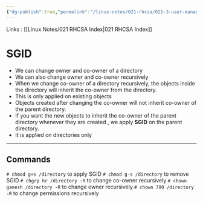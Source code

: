 ```yaml
---
{"dg-publish":true,"permalink":"/linux-notes/021-rhcsa/021-3-user-management/021-3-6-7-1-sgid/"}
---
```


Links : [[Linux Notes/021 RHCSA Index\|021 RHCSA Index]]

# SGID

- We can change owner and co-owner of a directory
- We can also change owner and co-owner recursively
- When we change co-owner of a directory recursively, the objects inside the directory will inherit the co-owner from the directory.
- This is only applied on existing objects 
- Objects created after changing the co-owner will not inherit co-owner of the parent directory.
- If you want the new objects to inherit the co-owner of the parent directory whenever they are created , we apply **SGID** on the parent directory.
- It is applied on directories only

<hr>

## Commands
`# chmod g+s /directory` to apply SGID
`# chmod g-s /directory` to remove SGID
`# chgrp hr /directory -R` to change co-owner recursively
`# chown ganesh /directory -R` to change owner recursively
`# chown 700 /directory -R` to change permissions recursively

<style> .container {font-family: sans-serif; text-align: center;} .button-wrapper button {z-index: 1;height: 40px; width: 100px; margin: 10px;padding: 5px;} .excalidraw .App-menu_top .buttonList { display: flex;} .excalidraw-wrapper { height: 800px; margin: 50px; position: relative;} :root[dir="ltr"] .excalidraw .layer-ui__wrapper .zen-mode-transition.App-menu_bottom--transition-left {transform: none;} </style><script src="https://cdn.jsdelivr.net/npm/react@17/umd/react.production.min.js"></script><script src="https://cdn.jsdelivr.net/npm/react-dom@17/umd/react-dom.production.min.js"></script><script type="text/javascript" src="https://cdn.jsdelivr.net/npm/@excalidraw/excalidraw@0/dist/excalidraw.production.min.js"></script><div id="021-3-5-7-1_SGID_2023-09-23_2203.14.excalidraw.md1"></div><script>(function(){const InitialData={"type":"excalidraw","version":2,"source":"https://github.com/zsviczian/obsidian-excalidraw-plugin/releases/tag/1.9.19","elements":[{"id":"Y5yLrZu2","type":"text","x":-163.8748779296875,"y":-207.8250274658203,"width":220.93978881835938,"height":25,"angle":0,"strokeColor":"#1e1e1e","backgroundColor":"transparent","fillStyle":"hachure","strokeWidth":1,"strokeStyle":"solid","roughness":1,"opacity":100,"groupIds":[],"frameId":null,"roundness":null,"seed":1557210856,"version":30,"versionNonce":1764687592,"isDeleted":false,"boundElements":null,"updated":1695486952295,"link":null,"locked":false,"text":"collaborative directory","rawText":"collaborative directory","fontSize":20,"fontFamily":1,"textAlign":"left","verticalAlign":"top","baseline":18,"containerId":null,"originalText":"collaborative directory","lineHeight":1.25},{"id":"km6FGDvj","type":"text","x":-167.0750732421875,"y":-163.42503356933594,"width":193.87985229492188,"height":25,"angle":6.278937452032008,"strokeColor":"#1e1e1e","backgroundColor":"transparent","fillStyle":"hachure","strokeWidth":1,"strokeStyle":"solid","roughness":1,"opacity":100,"groupIds":[],"frameId":null,"roundness":null,"seed":1722701032,"version":143,"versionNonce":574217112,"isDeleted":false,"boundElements":null,"updated":1695486950270,"link":null,"locked":false,"text":"/linux co-owner = hr","rawText":"/linux co-owner = hr","fontSize":20,"fontFamily":1,"textAlign":"left","verticalAlign":"top","baseline":18,"containerId":null,"originalText":"/linux co-owner = hr","lineHeight":1.25},{"id":"6CGzTrqm","type":"text","x":-59.875,"y":-116.62501525878906,"width":175.83987426757812,"height":25,"angle":0,"strokeColor":"#1e1e1e","backgroundColor":"transparent","fillStyle":"hachure","strokeWidth":1,"strokeStyle":"solid","roughness":1,"opacity":100,"groupIds":[],"frameId":null,"roundness":null,"seed":887986664,"version":87,"versionNonce":435795864,"isDeleted":false,"boundElements":null,"updated":1695486907207,"link":null,"locked":false,"text":"abc co-owner = hr","rawText":"abc co-owner = hr","fontSize":20,"fontFamily":1,"textAlign":"left","verticalAlign":"top","baseline":18,"containerId":null,"originalText":"abc co-owner = hr","lineHeight":1.25},{"id":"qCExBb2e","type":"text","x":-54.074951171875,"y":-68.82499694824219,"width":174.35986328125,"height":25,"angle":0,"strokeColor":"#1e1e1e","backgroundColor":"transparent","fillStyle":"hachure","strokeWidth":1,"strokeStyle":"solid","roughness":1,"opacity":100,"groupIds":[],"frameId":null,"roundness":null,"seed":872453608,"version":77,"versionNonce":1642003352,"isDeleted":false,"boundElements":null,"updated":1695486911139,"link":null,"locked":false,"text":"xyz co-owner = hr","rawText":"xyz co-owner = hr","fontSize":20,"fontFamily":1,"textAlign":"left","verticalAlign":"top","baseline":18,"containerId":null,"originalText":"xyz co-owner = hr","lineHeight":1.25},{"id":"PGtDbBnF","type":"text","x":-51.8748779296875,"y":-21.425003051757812,"width":175.5798797607422,"height":25,"angle":0,"strokeColor":"#1e1e1e","backgroundColor":"transparent","fillStyle":"hachure","strokeWidth":1,"strokeStyle":"solid","roughness":1,"opacity":100,"groupIds":[],"frameId":null,"roundness":null,"seed":1010668008,"version":94,"versionNonce":988595608,"isDeleted":false,"boundElements":null,"updated":1695486913087,"link":null,"locked":false,"text":"123 co-owner = hr","rawText":"123 co-owner = hr","fontSize":20,"fontFamily":1,"textAlign":"left","verticalAlign":"top","baseline":18,"containerId":null,"originalText":"123 co-owner = hr","lineHeight":1.25},{"id":"uvL5kmXugozgY3UzvKxij","type":"line","x":-132.6749267578125,"y":-131.02500915527344,"width":66.39990234375,"height":127.19998168945312,"angle":0,"strokeColor":"#1e1e1e","backgroundColor":"transparent","fillStyle":"hachure","strokeWidth":1,"strokeStyle":"solid","roughness":1,"opacity":100,"groupIds":[],"frameId":null,"roundness":{"type":2},"seed":677012712,"version":224,"versionNonce":111253400,"isDeleted":false,"boundElements":null,"updated":1695486988925,"link":null,"locked":false,"points":[[0,0],[3.9998779296875,115.99996948242188],[66.39990234375,127.19998168945312]],"lastCommittedPoint":null,"startBinding":null,"endBinding":null,"startArrowhead":null,"endArrowhead":null},{"id":"SU00KDEUxADbPcF4HUMl-","type":"line","x":-128.6749267578125,"y":-99.82502746582031,"width":52.7999267578125,"height":2.399993896484375,"angle":0,"strokeColor":"#1e1e1e","backgroundColor":"transparent","fillStyle":"hachure","strokeWidth":1,"strokeStyle":"solid","roughness":1,"opacity":100,"groupIds":[],"frameId":null,"roundness":{"type":2},"seed":1178947816,"version":33,"versionNonce":1070236824,"isDeleted":false,"boundElements":null,"updated":1695486994336,"link":null,"locked":false,"points":[[0,0],[52.7999267578125,-2.399993896484375]],"lastCommittedPoint":null,"startBinding":null,"endBinding":null,"startArrowhead":null,"endArrowhead":null},{"id":"YHW1dPyjiUlQXE0iWbCcq","type":"line","x":-131.875,"y":-54.22502136230469,"width":53.5999755859375,"height":0,"angle":0,"strokeColor":"#1e1e1e","backgroundColor":"transparent","fillStyle":"hachure","strokeWidth":1,"strokeStyle":"solid","roughness":1,"opacity":100,"groupIds":[],"frameId":null,"roundness":{"type":2},"seed":1648243096,"version":34,"versionNonce":1121705624,"isDeleted":false,"boundElements":null,"updated":1695487002751,"link":null,"locked":false,"points":[[0,0],[53.5999755859375,0]],"lastCommittedPoint":null,"startBinding":null,"endBinding":null,"startArrowhead":null,"endArrowhead":null},{"id":"THngYncEHEtC4g9QKDEDl","type":"line","x":-154.2750244140625,"y":-177.4250030517578,"width":209.60009765625,"height":1.600006103515625,"angle":0,"strokeColor":"#1e1e1e","backgroundColor":"transparent","fillStyle":"hachure","strokeWidth":1,"strokeStyle":"solid","roughness":1,"opacity":100,"groupIds":[],"frameId":null,"roundness":{"type":2},"seed":1370953880,"version":95,"versionNonce":434295784,"isDeleted":false,"boundElements":null,"updated":1695487025968,"link":null,"locked":false,"points":[[0,0],[209.60009765625,-1.600006103515625]],"lastCommittedPoint":null,"startBinding":null,"endBinding":null,"startArrowhead":null,"endArrowhead":null}],"appState":{"theme":"dark","viewBackgroundColor":"#ffffff","currentItemStrokeColor":"#1e1e1e","currentItemBackgroundColor":"transparent","currentItemFillStyle":"hachure","currentItemStrokeWidth":1,"currentItemStrokeStyle":"solid","currentItemRoughness":1,"currentItemOpacity":100,"currentItemFontFamily":1,"currentItemFontSize":20,"currentItemTextAlign":"left","currentItemStartArrowhead":null,"currentItemEndArrowhead":"arrow","scrollX":311.125,"scrollY":364.1750183105469,"zoom":{"value":1},"currentItemRoundness":"round","gridSize":null,"gridColor":{"Bold":"#C9C9C9FF","Regular":"#EDEDEDFF"},"currentStrokeOptions":null,"previousGridSize":null,"frameRendering":{"enabled":true,"clip":true,"name":true,"outline":true}},"files":{}};InitialData.scrollToContent=true;App=()=>{const e=React.useRef(null),t=React.useRef(null),[n,i]=React.useState({width:void 0,height:void 0});return React.useEffect(()=>{i({width:t.current.getBoundingClientRect().width,height:t.current.getBoundingClientRect().height});const e=()=>{i({width:t.current.getBoundingClientRect().width,height:t.current.getBoundingClientRect().height})};return window.addEventListener("resize",e),()=>window.removeEventListener("resize",e)},[t]),React.createElement(React.Fragment,null,React.createElement("div",{className:"excalidraw-wrapper",ref:t},React.createElement(ExcalidrawLib.Excalidraw,{ref:e,width:n.width,height:n.height,initialData:InitialData,viewModeEnabled:!0,zenModeEnabled:!0,gridModeEnabled:!1})))},excalidrawWrapper=document.getElementById("021-3-5-7-1_SGID_2023-09-23_2203.14.excalidraw.md1");ReactDOM.render(React.createElement(App),excalidrawWrapper);})();</script>